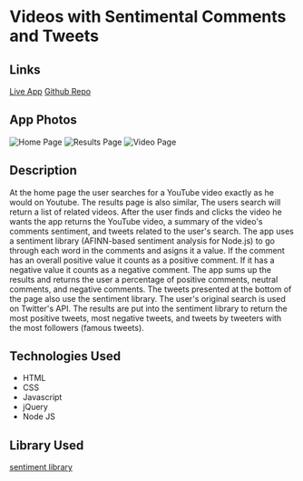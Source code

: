 # Videos with Sentimental Comments and Tweets


## Links
[Live App](https://amichot.github.io/videoswithtweets)
[Github Repo](https://github.com/amichot/videoswithtweets)

## App Photos

![Home Page](https://imgur.com/XHtiCdx "Home Page")
![Results Page](https://imgur.com/hGeH8Jf "Results Page")
![Video Page](https://imgur.com/KPBfumi "Video Page")

## Description
  At the home page the user searches for a YouTube video exactly as he would on Youtube. The results page is also similar,
The users search will return a list of related videos. After the user finds and clicks the video he wants the app returns
the YouTube video, a summary of the video's comments sentiment, and tweets related to the user's search.
  The app uses a sentiment library (AFINN-based sentiment analysis for Node.js) to go through each word in the comments and
asigns it a value. If the comment has an overall positive value it counts as a positive comment. If it has a negative value
it counts as a negative comment. The app sums up the results and returns the user a percentage of positive comments, neutral
comments, and negative comments.
  The tweets presented at the bottom of the page also use the sentiment library. The user's original search is used on Twitter's
API. The results are put into the sentiment library to return the most positive tweets, most negative tweets, and tweets by
tweeters with the most followers (famous tweets).

## Technologies Used

* HTML
* CSS
* Javascript
* jQuery
* Node JS

## Library Used

[sentiment library](https://github.com/thisandagain/sentiment)
